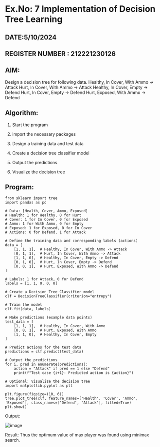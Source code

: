 # Ex.No: 7 Implementation of Decision Tree Learning 
## DATE:5/10/2024
## REGISTER NUMBER : 212221230126
## AIM:

Design a decision tree for following data. 
Healthy, In Cover, With Ammo -> Attack
Hurt, In Cover, With Ammo -> Attack
Healthy, In Cover, Empty -> Defend
Hurt, In Cover, Empty -> Defend
Hurt, Exposed, With Ammo -> Defend

## Algorithm:

1. Start the program
   
2. import the necessary packages
   
3. Design a training data and test data
   
4. Create a decision tree classifier model
   
5. Output the predictions
     
6. Visualize the decision tree

   
## Program:

```
from sklearn import tree
import pandas as pd

# Data: [Health, Cover, Ammo, Exposed]
# Health: 1 for Healthy, 0 for Hurt
# Cover: 1 for In Cover, 0 for Exposed
# Ammo: 1 for With Ammo, 0 for Empty
# Exposed: 1 for Exposed, 0 for In Cover
# Actions: 0 for Defend, 1 for Attack

# Define the training data and corresponding labels (actions)
data = [
    [1, 1, 1],  # Healthy, In Cover, With Ammo -> Attack
    [0, 1, 1],  # Hurt, In Cover, With Ammo -> Attack
    [1, 1, 0],  # Healthy, In Cover, Empty -> Defend
    [0, 1, 0],  # Hurt, In Cover, Empty -> Defend
    [0, 0, 1],  # Hurt, Exposed, With Ammo -> Defend
]

# Labels: 1 for Attack, 0 for Defend
labels = [1, 1, 0, 0, 0]

# Create a Decision Tree Classifier model
clf = DecisionTreeClassifier(criterion="entropy")

# Train the model
clf.fit(data, labels)

# Make predictions (example data points)
test_data = [
    [1, 1, 1],  # Healthy, In Cover, With Ammo
    [0, 0, 1],  # Hurt, Exposed, With Ammo
    [1, 1, 0],  # Healthy, In Cover, Empty
]

# Predict actions for the test data
predictions = clf.predict(test_data)

# Output the predictions
for i, pred in enumerate(predictions):
    action = "Attack" if pred == 1 else "Defend"
    print(f"Test case {i+1}: Predicted action is {action}")

# Optional: Visualize the decision tree
import matplotlib.pyplot as plt

plt.figure(figsize=(10, 6))
tree.plot_tree(clf, feature_names=['Health', 'Cover', 'Ammo', 'Exposed'], class_names=['Defend', 'Attack'], filled=True)
plt.show()
```

Output:


![image](https://github.com/user-attachments/assets/dc19cf35-1fc1-4e2b-8365-0d4b9676b6cf)

Result:
Thus the optimum value of max player was found using minimax search.
